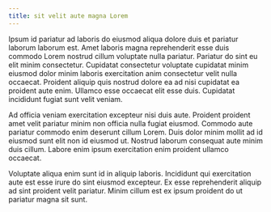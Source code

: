 ```yaml
---
title: sit velit aute magna Lorem
---
```


Ipsum id pariatur ad laboris do eiusmod aliqua dolore duis et pariatur laborum laborum est. Amet laboris magna reprehenderit esse duis commodo Lorem nostrud cillum voluptate nulla pariatur. Pariatur do sint eu elit minim consectetur. Cupidatat consectetur voluptate cupidatat minim eiusmod dolor minim laboris exercitation anim consectetur velit nulla occaecat. Proident aliquip quis nostrud dolore ea ad nisi cupidatat ea proident aute enim. Ullamco esse occaecat elit esse duis. Cupidatat incididunt fugiat sunt velit veniam.

Ad officia veniam exercitation excepteur nisi duis aute. Proident proident amet velit pariatur minim non officia nulla fugiat eiusmod. Commodo aute pariatur commodo enim deserunt cillum Lorem. Duis dolor minim mollit ad id eiusmod sunt elit non id eiusmod ut. Nostrud laborum consequat aute minim duis cillum. Labore enim ipsum exercitation enim proident ullamco occaecat.

Voluptate aliqua enim sunt id in aliquip laboris. Incididunt qui exercitation aute est esse irure do sint eiusmod excepteur. Ex esse reprehenderit aliquip ad sint proident velit pariatur. Minim cillum est ex ipsum proident do ut pariatur magna sit sunt.